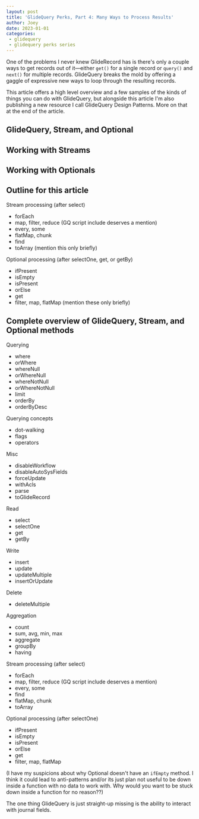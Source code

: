 ```yaml
---
layout: post
title: 'GlideQuery Perks, Part 4: Many Ways to Process Results'
author: Joey
date: 2023-01-01
categories:
 - glidequery
 - glidequery perks series
---
```


<span class="lead">One of the problems I never knew GlideRecord has</span> is there's only a couple ways to get records out of it—either `get()` for a single record or `query()` and `next()` for multiple records. GlideQuery breaks the mold by offering a gaggle of expressive new ways to loop through the resulting records.

This article offers a high level overview and a few samples of the kinds of things you can do with GlideQuery, but alongside this article I'm also publishing a new resource I call GlideQuery Design Patterns. More on that at the end of the article.

## GlideQuery, Stream, and Optional


## Working with Streams


## Working with Optionals







## Outline for this article

Stream processing (after select)
 - forEach
 - map, filter, reduce (GQ script include deserves a mention)
 - every, some
 - flatMap, chunk
 - find
 - toArray (mention this only briefly)

Optional processing (after selectOne, get, or getBy)
 - ifPresent
 - isEmpty
 - isPresent
 - orElse
 - get
 - filter, map, flatMap (mention these only briefly)




## Complete overview of GlideQuery, Stream, and Optional methods

Querying
 - where
 - orWhere
 - whereNull
 - orWhereNull
 - whereNotNull
 - orWhereNotNull
 - limit
 - orderBy
 - orderByDesc

Querying concepts
 - dot-walking
 - flags
 - operators

Misc
 - disableWorkflow
 - disableAutoSysFields
 - forceUpdate
 - withAcls
 - parse
 - toGlideRecord

Read
 - select
 - selectOne
 - get
 - getBy

Write
 - insert
 - update
 - updateMultiple
 - insertOrUpdate
 
Delete
 - deleteMultiple
 
Aggregation
 - count
 - sum, avg, min, max
 - aggregate
 - groupBy
 - having

Stream processing (after select)
 - forEach
 - map, filter, reduce (GQ script include deserves a mention)
 - every, some
 - find
 - flatMap, chunk
 - toArray

Optional processing (after selectOne)
 - ifPresent
 - isEmpty
 - isPresent
 - orElse
 - get
 - filter, map, flatMap


(I have my suspicions about why Optional doesn't have an `ifEmpty` method. I think it could lead to anti-patterns and/or its just plan not useful to be down inside a function with no data to work with. Why would you want to be stuck down inside a function for no reason??)

The one thing GlideQuery is just straight-up missing is the ability to interact with journal fields.